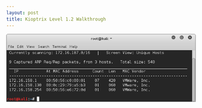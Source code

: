 ```yaml
---
layout: post
title: Kioptrix Level 1.2 Walkthrough
---
```

![Image description](/images/kioptrix1.3.1.png)

